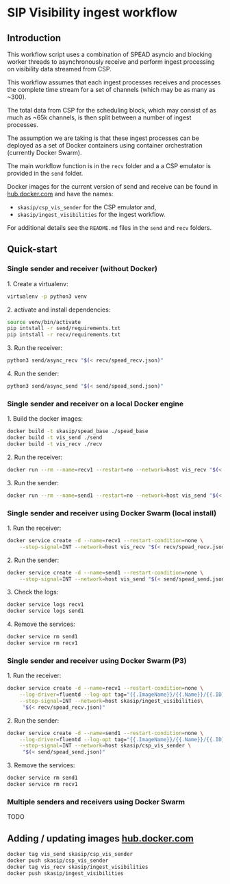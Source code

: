 # SIP Visibility ingest workflow

## Introduction

This workflow script uses a combination of SPEAD asyncio and blocking worker
threads to asynchronously receive and perform ingest processing on visibility
data streamed from CSP.

This workflow assumes that each ingest processes receives and processes the 
complete time stream for a set of channels (which may be as many as ~300).

The total data from CSP for the scheduling block, which may consist of as much
as ~65k channels, is then split between a number of ingest processes.

The assumption we are taking is that these ingest processes can be deployed 
as a set of Docker containers using container orchestration (currently 
Docker Swarm).

The main workflow function is in the `recv` folder and a a CSP emulator is 
provided in the `send` folder.

Docker images for the current version of send and receive can be found in
[hub.docker.com](https://hub.docker.com/u/skasip) and have the names:

- `skasip/csp_vis_sender` for the CSP emulator and,
- `skasip/ingest_visibilities` for the ingest workflow.

For additional details see the `README.md` files in the `send` and `recv` 
folders. 


## Quick-start

### Single sender and receiver (without Docker)

1\. Create a virtualenv:

```bash
virtualenv -p python3 venv
```

2\. activate and install dependencies:

```bash
source venv/bin/activate
pip intstall -r send/requirements.txt
pip intstall -r recv/requirements.txt
```

3\. Run the receiver:

```bash
python3 send/async_recv "$(< recv/spead_recv.json)"
```

4\. Run the sender:


```bash
python3 send/async_send "$(< send/spead_send.json)"
```

### Single sender and receiver on a local Docker engine

1\. Build the docker images:

```bash
docker build -t skasip/spead_base ./spead_base
docker build -t vis_send ./send
docker build -t vis_recv ./recv
```

2\. Run the receiver:

```bash
docker run --rm --name=recv1 --restart=no --network=host vis_recv "$(< recv/spead_recv.json)"
```

3\. Run the sender:

```bash
docker run --rm --name=send1 --restart=no --network=host vis_send "$(< send/spead_send.json)"
```

### Single sender and receiver using Docker Swarm (local install)

1\. Run the receiver:

```bash
docker service create -d --name=recv1 --restart-condition=none \
    --stop-signal=INT --network=host vis_recv "$(< recv/spead_recv.json)"
```

2\. Run the sender:

```bash
docker service create -d --name=send1 --restart-condition=none \
    --stop-signal=INT --network=host vis_send "$(< send/spead_send.json)"
```

3\. Check the logs:

```bash
docker service logs recv1
docker service logs send1
```

4\. Remove the services:

```bash
docker service rm send1
docker service rm recv1
```

### Single sender and receiver using Docker Swarm (P3)


1\. Run the receiver:

```bash
docker service create -d --name=recv1 --restart-condition=none \
    --log-driver=fluentd --log-opt tag="{{.ImageName}}/{{.Name}}/{{.ID}}" \
    --stop-signal=INT --network=host skasip/ingest_visibilities\
     "$(< recv/spead_recv.json)"
```

2\. Run the sender:

```bash
docker service create -d --name=send1 --restart-condition=none \
    --log-driver=fluentd --log-opt tag="{{.ImageName}}/{{.Name}}/{{.ID}}" \
    --stop-signal=INT --network=host skasip/csp_vis_sender \
     "$(< send/spead_send.json)"
```

3\. Remove the services:

```bash
docker service rm send1
docker service rm recv1
```


### Multiple senders and receivers using Docker Swarm

TODO

## Adding / updating images [hub.docker.com](https://hub.docker.com/u/skasip)

```bash
docker tag vis_send skasip/csp_vis_sender
docker push skasip/csp_vis_sender
docker tag vis_recv skasip/ingest_visibilities
docker push skasip/ingest_visibilities
```
